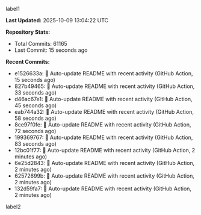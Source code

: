 
label1 
<!-- ACTIVITY_START -->
**Last Updated:** 2025-10-09 13:04:22 UTC

**Repository Stats:**
- Total Commits: 61165
- Last Commit: 15 seconds ago

**Recent Commits:**
- e1526633a: 🤖 Auto-update README with recent activity (GitHub Action, 15 seconds ago)
- 827b49465: 🤖 Auto-update README with recent activity (GitHub Action, 33 seconds ago)
- d46ac67e1: 🤖 Auto-update README with recent activity (GitHub Action, 45 seconds ago)
- eab744a32: 🤖 Auto-update README with recent activity (GitHub Action, 58 seconds ago)
- 8ce97f0fe: 🤖 Auto-update README with recent activity (GitHub Action, 72 seconds ago)
- 199369767: 🤖 Auto-update README with recent activity (GitHub Action, 83 seconds ago)
- 12bc01f77: 🤖 Auto-update README with recent activity (GitHub Action, 2 minutes ago)
- 6e25d2843: 🤖 Auto-update README with recent activity (GitHub Action, 2 minutes ago)
- 62572699b: 🤖 Auto-update README with recent activity (GitHub Action, 2 minutes ago)
- 132d59fa7: 🤖 Auto-update README with recent activity (GitHub Action, 2 minutes ago)
<!-- ACTIVITY_END -->

label2
